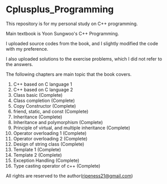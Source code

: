 # Cplusplus_Programming

This repository is for my personal study on C++ programming.

Main textbook is Yoon Sungwoo's C++ Programming.

I uploaded source codes from the book, and I slightly modified the code with my preference.

I also uploaded solutions to the exercise problems, which I did not refer to the answers.

The following chapters are main topic that the book covers.

1. C++ based on C language 1
2. C++ based on C language 2
3. Class basic (Complete)
4. Class completion (Complete)
5. Copy Constructor (Complete)
6. friend, static, and const (Complete)
7. Inheritance (Complete)
8. Inheritance and polymorphism (Complete)
9. Principle of virtual, and multiple inheritance (Complete)
10. Operator overloading 1 (Complete)
11. Operator overloading 2 (Complete)
12. Design of string class (Complete)
13. Template 1 (Complete)
14. Template 2 (Complete)
15. Exception Handling (Complete)
16. Type casting operator of c++ (Complete)

All rights are reserved to the author(ripeness21@gmail.com)
